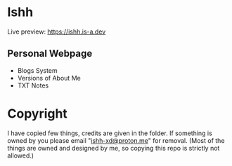 # Ishh
Live preview: https://ishh.is-a.dev

## Personal Webpage 
- Blogs System
- Versions of About Me
- TXT Notes

# Copyright
I have copied few things, credits are given in the folder. If something is owned by you please email "ishh-xd@proton.me" for removal.
(Most of the things are owned and designed by me, so copying this repo is strictly not allowed.)
